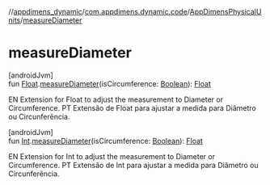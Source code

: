 //[appdimens_dynamic](../../../index.md)/[com.appdimens.dynamic.code](../index.md)/[AppDimensPhysicalUnits](index.md)/[measureDiameter](measure-diameter.md)

# measureDiameter

[androidJvm]\
fun [Float](https://kotlinlang.org/api/core/kotlin-stdlib/kotlin/-float/index.html).[measureDiameter](measure-diameter.md)(isCircumference: [Boolean](https://kotlinlang.org/api/core/kotlin-stdlib/kotlin/-boolean/index.html)): [Float](https://kotlinlang.org/api/core/kotlin-stdlib/kotlin/-float/index.html)

EN Extension for Float to adjust the measurement to Diameter or Circumference. PT Extensão de Float para ajustar a medida para Diâmetro ou Circunferência.

[androidJvm]\
fun [Int](https://kotlinlang.org/api/core/kotlin-stdlib/kotlin/-int/index.html).[measureDiameter](measure-diameter.md)(isCircumference: [Boolean](https://kotlinlang.org/api/core/kotlin-stdlib/kotlin/-boolean/index.html)): [Float](https://kotlinlang.org/api/core/kotlin-stdlib/kotlin/-float/index.html)

EN Extension for Int to adjust the measurement to Diameter or Circumference. PT Extensão de Int para ajustar a medida para Diâmetro ou Circunferência.